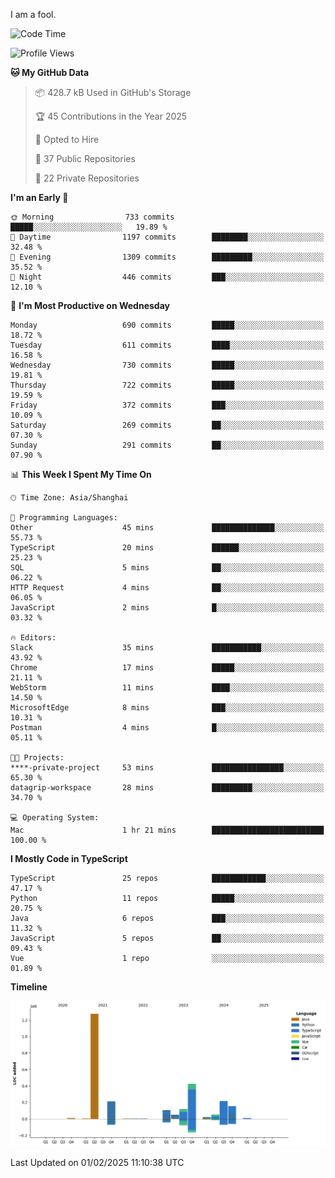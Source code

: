 I am a fool.

<!--START_SECTION:waka-->
![Code Time](http://img.shields.io/badge/Code%20Time-2%2C496%20hrs%2012%20mins-blue)

![Profile Views](http://img.shields.io/badge/Profile%20Views-1-blue)

**🐱 My GitHub Data** 

> 📦 428.7 kB Used in GitHub's Storage 
 > 
> 🏆 45 Contributions in the Year 2025
 > 
> 💼 Opted to Hire
 > 
> 📜 37 Public Repositories 
 > 
> 🔑 22 Private Repositories 
 > 
**I'm an Early 🐤** 

```text
🌞 Morning                733 commits         █████░░░░░░░░░░░░░░░░░░░░   19.89 % 
🌆 Daytime                1197 commits        ████████░░░░░░░░░░░░░░░░░   32.48 % 
🌃 Evening                1309 commits        █████████░░░░░░░░░░░░░░░░   35.52 % 
🌙 Night                  446 commits         ███░░░░░░░░░░░░░░░░░░░░░░   12.10 % 
```
📅 **I'm Most Productive on Wednesday** 

```text
Monday                   690 commits         █████░░░░░░░░░░░░░░░░░░░░   18.72 % 
Tuesday                  611 commits         ████░░░░░░░░░░░░░░░░░░░░░   16.58 % 
Wednesday                730 commits         █████░░░░░░░░░░░░░░░░░░░░   19.81 % 
Thursday                 722 commits         █████░░░░░░░░░░░░░░░░░░░░   19.59 % 
Friday                   372 commits         ███░░░░░░░░░░░░░░░░░░░░░░   10.09 % 
Saturday                 269 commits         ██░░░░░░░░░░░░░░░░░░░░░░░   07.30 % 
Sunday                   291 commits         ██░░░░░░░░░░░░░░░░░░░░░░░   07.90 % 
```


📊 **This Week I Spent My Time On** 

```text
🕑︎ Time Zone: Asia/Shanghai

💬 Programming Languages: 
Other                    45 mins             ██████████████░░░░░░░░░░░   55.73 % 
TypeScript               20 mins             ██████░░░░░░░░░░░░░░░░░░░   25.23 % 
SQL                      5 mins              ██░░░░░░░░░░░░░░░░░░░░░░░   06.22 % 
HTTP Request             4 mins              ██░░░░░░░░░░░░░░░░░░░░░░░   06.05 % 
JavaScript               2 mins              █░░░░░░░░░░░░░░░░░░░░░░░░   03.32 % 

🔥 Editors: 
Slack                    35 mins             ███████████░░░░░░░░░░░░░░   43.92 % 
Chrome                   17 mins             █████░░░░░░░░░░░░░░░░░░░░   21.11 % 
WebStorm                 11 mins             ████░░░░░░░░░░░░░░░░░░░░░   14.50 % 
MicrosoftEdge            8 mins              ███░░░░░░░░░░░░░░░░░░░░░░   10.31 % 
Postman                  4 mins              █░░░░░░░░░░░░░░░░░░░░░░░░   05.11 % 

🐱‍💻 Projects: 
****-private-project     53 mins             ████████████████░░░░░░░░░   65.30 % 
datagrip-workspace       28 mins             █████████░░░░░░░░░░░░░░░░   34.70 % 

💻 Operating System: 
Mac                      1 hr 21 mins        █████████████████████████   100.00 % 
```

**I Mostly Code in TypeScript** 

```text
TypeScript               25 repos            ████████████░░░░░░░░░░░░░   47.17 % 
Python                   11 repos            █████░░░░░░░░░░░░░░░░░░░░   20.75 % 
Java                     6 repos             ███░░░░░░░░░░░░░░░░░░░░░░   11.32 % 
JavaScript               5 repos             ██░░░░░░░░░░░░░░░░░░░░░░░   09.43 % 
Vue                      1 repo              ░░░░░░░░░░░░░░░░░░░░░░░░░   01.89 % 
```



**Timeline**

![Lines of Code chart](https://raw.githubusercontent.com/VeejaLiu/VeejaLiu/master/assets/bar_graph.png)


 Last Updated on 01/02/2025 11:10:38 UTC
<!--END_SECTION:waka-->
